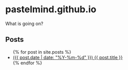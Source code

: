 # pastelmind.github.io

What is going on?

## Posts

<ul>
  {% for post in site.posts %}
    <li>
      <a href="{{ post.url }}">({{ post.date | date: "%Y-%m-%d" }}) {{ post.title }}</a>
    </li>
  {% endfor %}
</ul>
